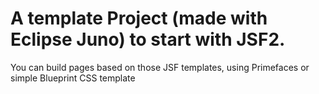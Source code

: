 A template Project (made with Eclipse Juno) to start with JSF2.
===============================================================

You can build pages based on those JSF templates, using Primefaces or simple Blueprint CSS template